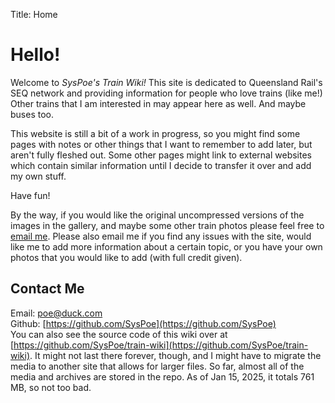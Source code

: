 Title: Home

# Hello!

Welcome to _SysPoe's Train Wiki!_
This site is dedicated to Queensland Rail's SEQ network and providing information for people who love trains (like me!) Other trains that I am interested in may appear here as well. And maybe buses too.

This website is still a bit of a work in progress, so you might find some pages with notes or other things that I want to remember to add later, but aren't fully fleshed out. Some other pages might link to external websites which contain similar information until I decide to transfer it over and add my own stuff.

Have fun!

By the way, if you would like the original uncompressed versions of the images in the gallery, and maybe some other train photos please feel free to [email me](mailto:poe@duck.com). Please also email me if you find any issues with the site, would like me to add more information about a certain topic, or you have your own photos that you would like to add (with full credit given).

## Contact Me

Email: [poe@duck.com](mailto:poe@duck.com) <br>
Github: [https://github.com/SysPoe](https://github.com/SysPoe) <br>
You can also see the source code of this wiki over at [https://github.com/SysPoe/train-wiki](https://github.com/SysPoe/train-wiki). It might not last there forever, though, and I might have to migrate the media to another site that allows for larger files. So far, almost all of the media and archives are stored in the repo. As of Jan 15, 2025, it totals 761 MB, so not too bad.
